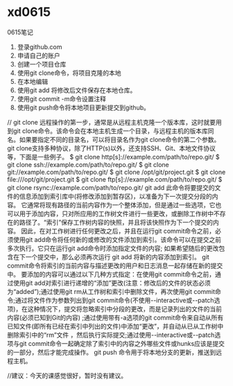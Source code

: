 # xd0615

0615笔记
1. 登录github.com
2. 申请自己的账户
3. 创建一个项目仓库
4. 使用git clone命令，将项目克隆的本地
5. 在本地编辑
6. 使用git add 将修改后文件保存在本地仓库。
7. 使用git commit -m命令设置注释
8. 使用git push命令将本地项目更新提交到github。

// git clone 远程操作的第一步，通常是从远程主机克隆一个版本库，这时就要用到git clone命令。该命令会在本地主机生成一个目录，与远程主机的版本库同名。如果要指定不同的目录名，可以将目录名作为git clone命令的第二个参数。
git clone支持多种协议，除了HTTP(s)以外，还支持SSH、Git、本地文件协议等，下面是一些例子。
      $ git clone http[s]://example.com/path/to/repo.git/
      $ git clone ssh://example.com/path/to/repo.git/
      $ git clone git://example.com/path/to/repo.git/
      $ git clone /opt/git/project.git 
      $ git clone file:///opt/git/project.git
      $ git clone ftp[s]://example.com/path/to/repo.git/
      $ git clone rsync://example.com/path/to/repo.git/
  git add 此命令将要提交的文件的信息添加到索引库中(将修改添加到暂存区)，以准备为下一次提交分段的内容。 它通常将现有路径的当前内容作为一个整体添加，但是通过一些选项，它也可以用于添加内容，只对所应用的工作树文件进行一些更改，或删除工作树中不存在的路径了。“索引”保存工作树内容的快照，并且将该快照作为下一个提交的内容。 因此，在对工作树进行任何更改之后，并且在运行git commit命令之前，必须使用git add命令将任何新的或修改的文件添加到索引。该命令可以在提交之前多次执行。它只在运行git add命令时添加指定文件的内容; 如果希望随后的更改包含在下一个提交中，那么必须再次运行 git add 将新的内容添加到索引。
  git commit命令将索引的当前内容与描述更改的用户和日志消息一起存储在新的提交中。
要添加的内容可以通过以下几种方式指定：在使用git commit命令之前，通过使用git add对索引进行递增的“添加”更改(注意：修改后的文件的状态必须为“added”);通过使用git rm从工作树和索引中删除文件，再次使用git commit命令;通过将文件作为参数列出到git commit命令(不使用--interactive或--patch选项)，在这种情况下，提交将忽略索引中分段的更改，而是记录列出的文件的当前内容(必须已知到Git的内容) ;通过使用带有-a选项的git commit命令来自动从所有已知文件(即所有已经在索引中列出的文件)中添加“更改”，并自动从已从工作树中删除索引中的“rm”文件 ，然后执行实际提交;通过使用--interactive或--patch选项与git commit命令一起确定除了索引中的内容之外哪些文件或hunks应该是提交的一部分，然后才能完成操作。
  git push 命令用于将本地分支的更新，推送到远程主机。








//建议：今天的课感觉很好，暂时没有建议。
